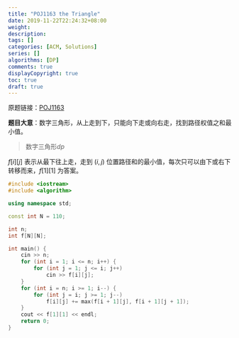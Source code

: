 ```yaml
---
title: "POJ1163 the Triangle"
date: 2019-11-22T22:24:32+08:00
weight: 
description:
tags: []
categories: [ACM, Solutions]
series: []
algorithms: [DP]
comments: true
displayCopyright: true
toc: true
draft: true
---
```


原题链接：[POJ1163](http://poj.org/problem?id=1163&lang=zh-CN&change=true  )

**题目大意**：数字三角形，从上走到下，只能向下走或向右走，找到路径权值之和最小值。

<!--more-->

> 数字三角形$dp$

$f[i][j]$ 表示从最下往上走，走到 $(i,j)$ 位置路径和的最小值，每次只可以由下或右下转移而来，$f[1][1]$ 为答案。

```cpp
#include <iostream>
#include <algorithm>

using namespace std;

const int N = 110;

int n;
int f[N][N];

int main() {
	cin >> n;
	for (int i = 1; i <= n; i++) {
        for (int j = 1; j <= i; j++)
			cin >> f[i][j];
    }
	for (int i = n; i >= 1; i--) {
        for (int j = i; j >= 1; j--)
			f[i][j] += max(f[i + 1][j], f[i + 1][j + 1]);
    }
	cout << f[1][1] << endl;
	return 0;
}
```